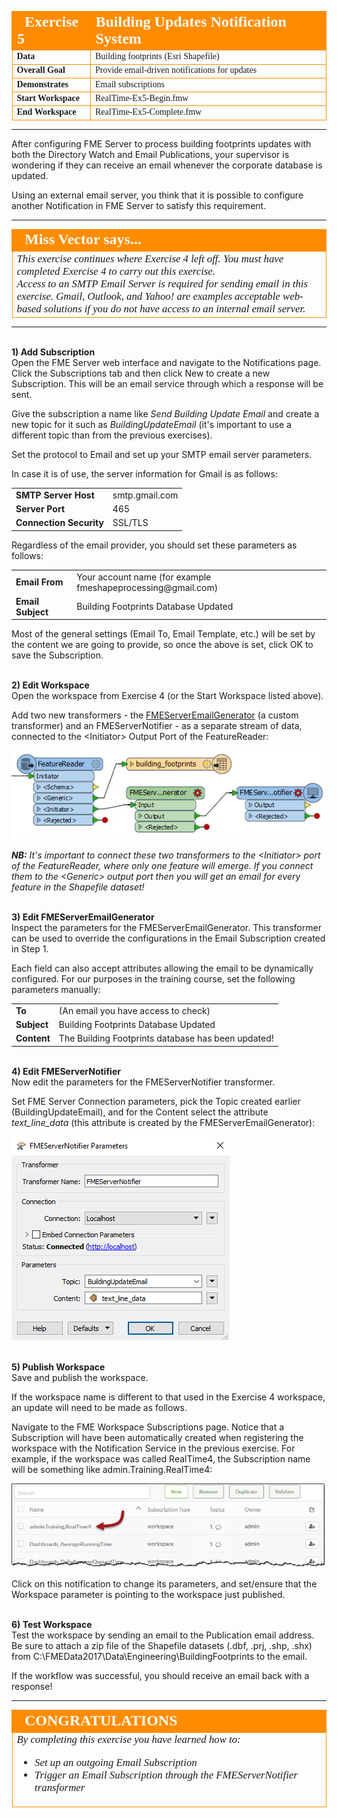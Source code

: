 <!--Instructor Notes-->

<!--Exercise Section-->


<table style="border-spacing: 0px;border-collapse: collapse;font-family:serif">
<tr>
<td width=25% style="vertical-align:middle;background-color:darkorange;border: 2px solid darkorange">
<i class="fa fa-cogs fa-lg fa-pull-left fa-fw" style="color:white;padding-right: 12px;vertical-align:text-top"></i>
<span style="color:white;font-size:x-large;font-weight: bold">Exercise 5</span>
</td>
<td style="border: 2px solid darkorange;background-color:darkorange;color:white">
<span style="color:white;font-size:x-large;font-weight: bold">Building Updates Notification System</span>
</td>
</tr>

<tr>
<td style="border: 1px solid darkorange; font-weight: bold">Data</td>
<td style="border: 1px solid darkorange">Building footprints (Esri Shapefile)</td>
</tr>

<tr>
<td style="border: 1px solid darkorange; font-weight: bold">Overall Goal</td>
<td style="border: 1px solid darkorange">Provide email-driven notifications for updates</td>
</tr>

<tr>
<td style="border: 1px solid darkorange; font-weight: bold">Demonstrates</td>
<td style="border: 1px solid darkorange">Email subscriptions</td>
</tr>

<tr>
<td style="border: 1px solid darkorange; font-weight: bold">Start Workspace</td>
<td style="border: 1px solid darkorange">RealTime-Ex5-Begin.fmw</td>
</tr>

<tr>
<td style="border: 1px solid darkorange; font-weight: bold">End Workspace</td>
<td style="border: 1px solid darkorange">RealTime-Ex5-Complete.fmw</td>
</tr>

</table>

---

After configuring FME Server to process building footprints updates with both the Directory Watch and Email Publications, your supervisor is wondering if they can receive an email whenever the corporate database is updated.

Using an external email server, you think that it is possible to configure another Notification in FME Server to satisfy this requirement.

---

<!--Person X Says Section-->

<table style="border-spacing: 0px">
<tr>
<td style="vertical-align:middle;background-color:darkorange;border: 2px solid darkorange">
<i class="fa fa-quote-left fa-lg fa-pull-left fa-fw" style="color:white;padding-right: 12px;vertical-align:text-top"></i>
<span style="color:white;font-size:x-large;font-weight: bold;font-family:serif">Miss Vector says...</span>
</td>
</tr>

<tr>
<td style="border: 1px solid darkorange">
<span style="font-family:serif; font-style:italic; font-size:larger">
This exercise continues where Exercise 4 left off. You must have completed Exercise 4 to carry out this exercise.
<br>Access to an SMTP Email Server is required for sending email in this exercise. Gmail, Outlook, and Yahoo! are examples acceptable web-based solutions if you do not have access to an internal email server.
</td>
</tr>
</table>

---

<br>**1) Add Subscription**
<br>Open the FME Server web interface and navigate to the Notifications page. Click the Subscriptions tab and then click New to create a new Subscription. This will be an email service through which a response will be sent.

Give the subscription a name like *Send Building Update Email* and create a new topic for it such as *BuildingUpdateEmail* (it's important to use a different topic than from the previous exercises).

Set the protocol to Email and set up your SMTP email server parameters.

In case it is of use, the server information for Gmail is as follows:

<table style="border: 0px">

<tr>
<td style="font-weight: bold">SMTP Server Host</td>
<td style="">smtp.gmail.com</td>
</tr>

<tr>
<td style="font-weight: bold">Server Port</td>
<td style="">465</td>
</tr>

<tr>
<td style="font-weight: bold">Connection Security</td>
<td style="">SSL/TLS</td>
</tr>

</table>


Regardless of the email provider, you should set these parameters as follows:

<table style="border: 0px">

<tr>
<td style="font-weight: bold">Email From</td>
<td style="">Your account name (for example fmeshapeprocessing@gmail.com)</td>
</tr>

<tr>
<td style="font-weight: bold">Email Subject</td>
<td style="">Building Footprints Database Updated</td>
</tr>

</table>

Most of the general settings (Email To, Email Template, etc.) will be set by the content we are going to provide, so once the above is set, click OK to save the Subscription.


<br>**2) Edit Workspace**
<br>Open the workspace from Exercise 4 (or the Start Workspace listed above). 

Add two new transformers - the [FMEServerEmailGenerator](https://hub.safe.com/transformers/fmeserveremailgenerator) (a custom transformer) and an FMEServerNotifier - as a separate stream of data, connected to the <Initiator\> Output Port of the FeatureReader:

![](./Images/Img4.429.Ex5.WorkspaceWithNotifier.png)

***NB:** It's important to connect these two transformers to the &lt;Initiator&gt; port of the FeatureReader, where only one feature will emerge. If you connect them to the &lt;Generic&gt; output port then you will get an email for every feature in the Shapefile dataset!*


<br>**3) Edit FMEServerEmailGenerator**
<br>Inspect the parameters for the FMEServerEmailGenerator. This transformer can be used to override the configurations in the Email Subscription created in Step 1.

Each field can also accept attributes allowing the email to be dynamically configured. For our purposes in the training course, set the following parameters manually:

<table style="border: 0px">

<tr>
<td style="font-weight: bold">To</td>
<td style="">(An email you have access to check)</td>
</tr>

<tr>
<td style="font-weight: bold">Subject</td>
<td style="">Building Footprints Database Updated</td>

</tr>

<tr>
<td style="font-weight: bold">Content</td>
<td style="">The Building Footprints database has been updated!</td>
</tr>

</table>


<br>**4) Edit FMEServerNotifier**
<br>Now edit the parameters for the FMEServerNotifier transformer. 

Set FME Server Connection parameters, pick the Topic created earlier (BuildingUpdateEmail), and for the Content select the attribute *text&#95;line&#95;data* (this attribute is created by the FMEServerEmailGenerator):

![](./Images/Img4.430.Ex5.FMEServerNotifierParameters.png)


<br>**5) Publish Workspace**
<br>Save and publish the workspace.

If the workspace name is different to that used in the Exercise 4 workspace, an update will need to be made as follows.

Navigate to the FME Workspace Subscriptions page. Notice that a Subscription will have been automatically created when registering the workspace with the Notification Service in the previous exercise. For example, if the workspace was called RealTime4, the Subscription name will be something like admin.Training.RealTime4:

![](./Images/Img4.432.Ex5.RescueEsmerelda.png)

Click on this notification to change its parameters, and set/ensure that the Workspace parameter is pointing to the workspace just published.


<br>**6) Test Workspace**
<br>Test the workspace by sending an email to the Publication email address. Be sure to attach a zip file of the Shapefile datasets (.dbf, .prj, .shp, .shx) from C:\FMEData2017\Data\Engineering\BuildingFootprints to the email.

If the workflow was successful, you should receive an email back with a response!


---

<!--Exercise Congratulations Section--> 

<table style="border-spacing: 0px">
<tr>
<td style="vertical-align:middle;background-color:darkorange;border: 2px solid darkorange">
<i class="fa fa-thumbs-o-up fa-lg fa-pull-left fa-fw" style="color:white;padding-right: 12px;vertical-align:text-top"></i>
<span style="color:white;font-size:x-large;font-weight: bold;font-family:serif">CONGRATULATIONS</span>
</td>
</tr>

<tr>
<td style="border: 1px solid darkorange">
<span style="font-family:serif; font-style:italic; font-size:larger">
By completing this exercise you have learned how to:
<br>
<ul><li>Set up an outgoing Email Subscription</li>
<li>Trigger an Email Subscription through the FMEServerNotifier transformer</li></ul>
</span>
</td>
</tr>
</table>   
